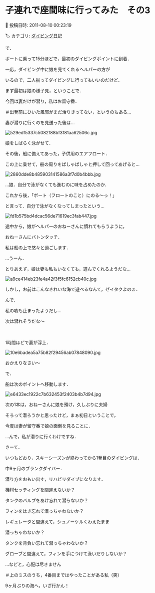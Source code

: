 # 子連れで座間味に行ってみた　その3

📅 投稿日時: 2011-08-10 00:23:19

🏷️ カテゴリ: [ダイビング日記](ce3a7a8d424d112fce83ee85c81a0e344.md)

で．


ボートに乗って15分ほどで，最初のダイビングポイントに到着．


一応，ダイビング中に娘を見てくれるヘルパーの方が


いるので，二人揃ってダイビングに行ってもいいのだけど．





まず最初は娘の様子見，ということで．


今回は妻だけが潜り，私はお留守番．


＃出発前にひいた風邪がまだ治りきってない，というのもある…





妻が潜りに行くのを見送った後は…







![529edf5337c5082f88bf3f81aa62506c.jpg](images/529edf5337c5082f88bf3f81aa62506c.jpg)




娘をしばらく泳がせて．





その後，船に備えてあった，子供用のエアフロート．


この上に乗せて，船の周りをばしゃばしゃと押して回ってあげると…




![2860dde8b485903141586a3f7d0b4bbb.jpg](images/2860dde8b485903141586a3f7d0b4bbb.jpg)







…娘．自分で泳がなくても進むのに味を占めたのか．


これから後，「ボート（フロートのこと）にのる～っ！」


と言って．自分で泳がなくなってしまったという…




![fd1b575bd4dcac56de71619ec3fab447.jpg](images/fd1b575bd4dcac56de71619ec3fab447.jpg)







途中から，娘がヘルパーのおねーさんに慣れてもらうように，


おねーさんにバトンタッチ．


私は船の上で悠々と過ごします．


…うーん．


とりあえず，娘は妻も私もいなくても，遊んでくれるようだな…




![a9ce414eb23fe4a42f3f5fc6152cb40c.jpg](images/a9ce414eb23fe4a42f3f5fc6152cb40c.jpg)




しかし，お前はこんなきれいな海で遊べるなんて，ゼイタクよのぉ．





んで．


私の咳も止まったようだし…


次は潜れそうだな～


　　


1時間ほどで妻が浮上．




![10e6badea5a75b82f29456ab07848090.jpg](images/10e6badea5a75b82f29456ab07848090.jpg)




おかえりなさい～





で．


船は次のポイントへ移動します．




![e6433ec1922c7b632453f2403b4b7d94.jpg](images/e6433ec1922c7b632453f2403b4b7d94.jpg)







次の1本は，おねーさんに娘を預け，久しぶりに夫婦


そろって潜ろうかと思ったけど，まぁ初日ということで，


今度は妻が留守番で娘の面倒を見ることに．





…んで，私が潜りに行くわけですね．





さーて．


いつもどおり，スキーシーズンが終わってから1発目のダイビングは．


中9ヶ月のブランクダイバー．


潜り方をおもい出す，リハビリダイブになります．





機材セッティングを間違えないか？


タンクのバルブをあけ忘れて潜らないか？


フィンをはき忘れて潜っちゃわないか？


レギュレータと間違えて，シュノーケルくわえたまま


潜っちゃわないか？


タンクを背負い忘れて潜っちゃわないか？


グローブと間違えて，フィンを手につけて泳いだりしないか？





…などと，心配は尽きません


＃上のミスのうち，4番目まではやったことがある私（笑）





9ヶ月ぶりの海へ，いざ行かん！
